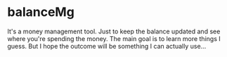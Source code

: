 # balanceMg
It's a money management tool. Just to keep the balance updated and see where you're spending the money.
The main goal is to learn more things I guess. But I hope the outcome will be something I can actually use...

